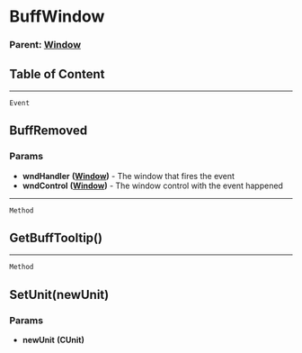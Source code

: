 BuffWindow
==========

### Parent: [Window](../WindowControls/Window.md)

Table of Content
---------------- 

<!-- toc -->

------------------------------------------------------------------------

`Event`

BuffRemoved
-----------

### Params

-   **wndHandler** **([Window](../WindowControls/Window.md))** - The
    window that fires the event
-   **wndControl** **([Window](../WindowControls/Window.md))** - The
    window control with the event happened

------------------------------------------------------------------------

`Method`

GetBuffTooltip()
----------------

------------------------------------------------------------------------

`Method`

SetUnit(newUnit)
----------------

### Params

-   **newUnit** **(CUnit)**
